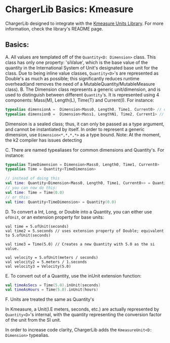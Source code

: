# ChargerLib Basics: Kmeasure

ChargerLib designed to integrate with the [Kmeasure Units Library](https://github.com/battery-staple/KMeasure). 
For more information, check the library's README page. 

## Basics:

A. All values are templated off of the ```Quantity<D: Dimension>``` class. This class has only one property: 'siValue', which is the base value of the quantity in the International System of Unit's designated base unit for the class. Due to being inline value classes, ```Quantity<D>```'s are represented as Double's as much as possible; this significantly reduces runtime overhead(and removes the need of a MutableQuantity/MutableMeasure class).
B. The Dimension class represents a generic unit/dimension, and is used to distinguish between different ```Quantity```'s. It is represented using 4 components: Mass(M), Length(L), Time(T) and Current(I). For instance:
```kotlin
typealias dimensionA =  Dimension<Mass0, Length0, Time1, Current0> // dimension = time
typealias dimensionB =  Dimension<Mass1, LengthN1, Time2, Current1> // represents mass^1 * length^-1 * time^2 * current^1
``` 
Dimension is a sealed class; thus, it can only be passed as a type argument, and cannot be instantiated by itself.
In order to represent a generic dimension, use ```Dimension<*,*,*,*>``` as a type bound.
Note: At the moment, the k2 compiler has issues detecting 

C. There are named typealiases for common dimensions and Quantity's. For instance:
```kotlin
typealias TimeDimension = Dimension<Mass0, Length0, Time1, Current0>
typealias Time = Quantity<TimeDimension>

// instead of doing this
val time: Quantity<Dimension<Mass0, Length0, Time1, Current0>> = Quantity(0.0)
// you can now do this:
val time: Time = Time(0.0)
// or this:
val time: Quantity<TimeDimension> = Quantity(0.0)
```
D. To convert a Int, Long, or Double into a Quantity, you can either use ```ofUnit```, or an extension property for base units:
```
val time = 5.ofUnit(seconds)
val time2 = 5.seconds // uses extension property of Double; equivalent to 5.ofUnit(seconds)

val time3 = Time(5.0) // Creates a new Quantity with 5.0 as the si value.

val velocity = 5.ofUnit(meters / seconds)
val velocity2 = 5.meters / 1.seconds
val velocity3 = Velocity(5.0)
```

E. To convert out of a Quantity, use the inUnit extension function:

```kotlin
val timeAsSecs = Time(5.0).inUnit(seconds)
val timeAsHours = Time(5.0).inUnit(hours)
```

F. Units are treated the same as Quantity's

In Kmeasure, a Unit(I.E meters, seconds, etc.) are actually represented by ```Quantity<D>```'s internal, with the quantity representing the conversion factor of the unit from the SI unit.

In order to increase code clarity, ChargerLib adds the ```KmeasureUnit<D: Dimension>``` typealias.